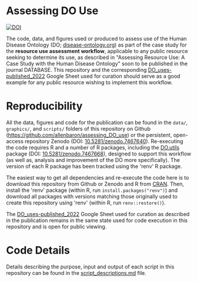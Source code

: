 # Assessing DO Use

[![DOI](https://zenodo.org/badge/523817284.svg)](https://zenodo.org/badge/latestdoi/523817284)

The code, data, and figures used or produced to assess use of the Human Disease Ontology (DO; [disease-ontology.org](https://disease-ontology.org/)) as part of the case study for the **resource use assessment workflow**, applicable to any public resource seeking to determine its use, as described in "Assessing Resource Use: A Case Study with the Human Disease Ontology" soon to be published in the journal DATABASE. This repository and the corresponding [DO_uses-published_2022](https://docs.google.com/spreadsheets/d/1soEnbGY2uVVDEC_xKOpjs9WQg-wQcLiXqmh_iJ-2qsM/edit?usp=share_link) Google Sheet used for curation should serve as a good example for any public resource wishing to implement this workflow.


# Reproducibility

All the data, figures and code for the publication can be found in the `data/`, `graphics/`, and `scripts/` folders of this repository on Github (https://github.com/allenbaron/assessing_DO_use) or the persistent, open-access repository Zenodo (DOI: [10.5281/zenodo.7467640](https://doi.org/10.5281/zenodo.7467640)). Re-executing the code requires R and a number of R packages, including the [DO.utils](https://github.com/allenbaron/DO.utils) package (DOI: [10.5281/zenodo.7467668](https://doi.org/10.5281/zenodo.7467668)), designed to support this workflow (as well as, analysis and improvement of the DO more specifically). The version of each R package has been tracked using the 'renv' R package.

The easiest way to get all dependencies and re-execute the code here is to download this repository from Github or Zenodo and R from [CRAN](https://cran.r-project.org/). Then, install the 'renv' package (within R, run `install.packages("renv")`) and  download all packages with versions matching those originally used to create this repository using 'renv' (within R, run `renv::restore()`).

The [DO_uses-published_2022](https://docs.google.com/spreadsheets/d/1soEnbGY2uVVDEC_xKOpjs9WQg-wQcLiXqmh_iJ-2qsM/edit?usp=share_link) Google Sheet used for curation as described in the publication remains in the same state used for code execution in this repository and is open for public viewing.


# Code Details

Details describing the purpose, input and output of each script in this repository can be found in the [script_descriptions.md](scripts_descriptions.md) file.
